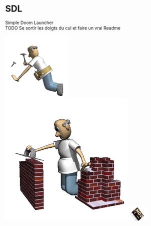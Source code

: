 # SDL
Simple Doom Launcher<br>
TODO Se sortir les doigts du cul et faire un vrai Readme

<img src="extra/WIP1.gif">
<img src="extra/WIP2.gif">
<img src="extra/WIP3.gif">

